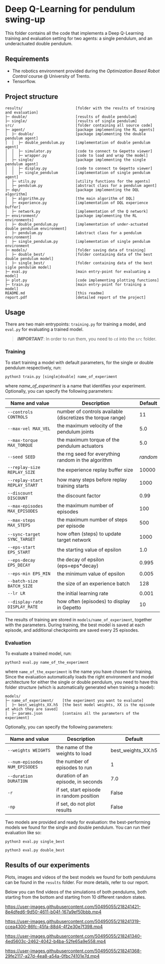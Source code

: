 # Deep Q-Learning for pendulum swing-up

This folder contains all the code that implements a Deep Q-Learning training and evaluation setting for two agents: a single pendulum, and an underactuated double pendulum.

## Requirements
- The robotics environment provided during the _Optimization Based Robot Control_ course @ University of Trento.
- Tensorflow.

## Project structure
```
results/                        [folder with the results of training and evaluation]
├─ double/                      [results of double pendulum]
├─ single/                      [results of single pendulum]
src/                            [folder containing all source code]
├─ agent/                       [package implementing the RL agents]
│  ├─ double/                   [package implementing the double pendulum agent]
│  │  ├─ double_pendulum.py     [implementation of double pendulum agent]
│  │  ├─ simulator.py           [code to connect to Gepetto viewer]
│  │  ├─ wrapper.py             [code to load and wrap the model]
│  ├─ single/                   [package implementing the single pendulum agent]
│  │  ├─ display.py             [code to connect to Gepetto viewer]
│  │  ├─ single_pendulum        [implementation of single pendulum agent]
│  ├─ utils.py                  [utility functions for the agents]
│  ├─ pendulum.py               [abstract class for a pendulum agent]
├─ dqn/                         [package implementing the DQL algorithm]
│  ├─ algorithm.py              [the main algorithm of DQL]
│  ├─ experience.py             [implementation of DQL experience buffer]
│  ├─ network.py                [implementation of the Q network]
├─ environment/                 [package implementing the RL environments]
│  ├─ double_pendulum.py        [implementation of under-actuated double pendulum environment]
│  ├─ pendulum.py               [abstract class for a pendulum environment]
│  ├─ single_pendulum.py        [implementation of single pendulum environment
├─ models/                      [folder saving data of training]
│  ├─ double_best/              [folder containing data of the best double pendulum model]
│  ├─ single_best/              [folder containing data of the best sigle pendulum model]
├─ eval.py                      [main entry-point for evaluating a model]
├─ plot.py                      [code implementing plotting functions]
├─ train.py                     [main entry-point for training a model]
README.md                       [this readme]
report.pdf                      [detailed report of the project]
```
## Usage
There are two main entrypoints: `training.py` for training a model, and `eval.py` for evaluating a trained model. 
> **_IMPORTANT_**: In order to run them, you need to `cd` into the `src` folder.

### Training
To start training a model with default parameters, for the single or double pendulum respectively, run:
```
python3 train.py [single|double] name_of_experiment
```
where _name_of_experiment_ is a name that identifies your experiment. Optionally, you can specify the following parameters:


| Name and value                | Description                                                 | Default  |
|-------------------------------|-------------------------------------------------------------|----------|
| `--controls CONTROLS`         | number of controls available (discretizes the torque range) | 11       |
| `--max-vel MAX_VEL`           | the maximum velocity of the pendulum joints                 | 5.0      |
| `--max-torque MAX_TORQUE`     | the maximum torque of the pendulum actuators                | 5.0      |
| `--seed SEED`                 | the rng seed for everything random in the algorithm         | *random* |
| `--replay-size REPLAY_SIZE`   | the experience replay buffer size                           | 10000    |
| `--replay-start REPLAY_START` | how many steps before replay training starts                | 1000     |
| `--discount DISCOUNT`         | the discount factor                                         | 0.99     |
| `--max-episodes MAX_EPISODES` | the maximum number of episodes                              | 100      |
| `--max-steps MAX_STEPS`       | the maximum number of steps per episode                     | 500      |
| `--sync-target SYNC_TARGET`   | how often (steps) to update target network                  | 1000     |
| `--eps-start EPS_START`       | the starting value of epsilon                               | 1.0      |
| `--eps-decay EPS_DECAY`       | the decay of epsilon (eps=eps*decay)                        | 0.995    |
| `--eps-min EPS_MIN`           | the minimum value of epsilon                                | 0.005    |
| `--batch-size BATCH_SIZE`     | the size of an experience batch                             | 128      |
| `--lr LR`                     | the initial learning rate                                   | 0.001    |
| `--display-rate DISPLAY_RATE` | how often (episodes) to display in Gepetto                  | 10       |

The results of training are stored in `models/name_of_experiment`, together with the parameters. During training, the best model is saved at each episode, and additional checkpoints are saved every 25 episodes.

### Evaluation
To evaluate a trained model, run:
```
python3 eval.py name_of_the_experiment
```
where `name_of_the_experiment` is the name you have chosen for training. Since the evaluation automatically loads the right environment and model architecture for either the single or double pendulum, you need to have this folder structure (which is automatically generated when training a model):
```
models/
├─ name_of_experiment/    [the experiment you want to evaluate]
│  ├─ best_weights_XX.h5  [the best model weights, XX is the episode at which they are saved]
│  ├─ params.json         [contains all the parameters of the experiment]
```
Optionally, you can specify the following parameters:

| Name and value                | Description                              | Default            |
|-------------------------------|------------------------------------------|--------------------|
| `--weights WEIGHTS`           | the name of the weights to load          | best_weights_XX.h5 |
| `--num-episodes NUM_EPISODES` | the number of episodes to run            | 1                  |
| `--duration DURATION`         | duration of an episode, in seconds       | 7.0                |
| `-r`                          | if set, start episode in random position | False              |
| `-np`                         | if set, do not plot results              | False              |

Two models are provided and ready for evaluation: the best-performing models we found for the single and double pendulum. You can run their evaluation like so:
```
python3 eval.py single_best
```
```
python3 eval.py double_best
```

## Results of our experiments
Plots, images and videos of the best models we found for both pendulums can be found in the `results` folder. For more details, refer to our report.

Below you can find videos of the simulations of both pendulums, both starting from the bottom and starting from 10 different random states.

https://user-images.githubusercontent.com/50495055/218241421-8e4dfed6-9d50-4611-b04f-167a9ef50bbb.mp4

https://user-images.githubusercontent.com/50495055/218241319-ccea4300-86fc-45fa-88d4-4f2e30e7f398.mp4

https://user-images.githubusercontent.com/50495055/218241340-4ed5603c-2462-4042-b4ba-52fe65a9e558.mp4

https://user-images.githubusercontent.com/50495055/218241368-29fe2117-a27d-4ea8-a54a-0fbc74101e7d.mp4
